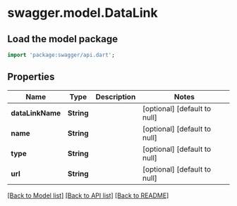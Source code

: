 # swagger.model.DataLink

## Load the model package
```dart
import 'package:swagger/api.dart';
```

## Properties
Name | Type | Description | Notes
------------ | ------------- | ------------- | -------------
**dataLinkName** | **String** |  | [optional] [default to null]
**name** | **String** |  | [optional] [default to null]
**type** | **String** |  | [optional] [default to null]
**url** | **String** |  | [optional] [default to null]

[[Back to Model list]](../README.md#documentation-for-models) [[Back to API list]](../README.md#documentation-for-api-endpoints) [[Back to README]](../README.md)


